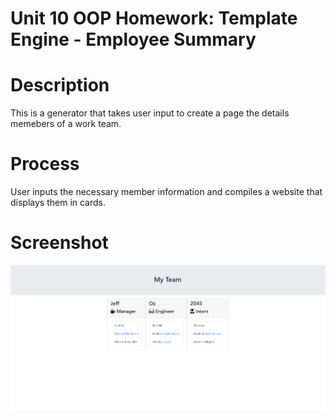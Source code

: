 # Unit 10 OOP Homework: Template Engine - Employee Summary

# Description

This is a generator that takes user input to create a page the details memebers of a work team. 

# Process
User inputs the necessary member information and compiles a website that displays them in cards. 

# Screenshot

![GitHub Logo](/Assets/Project.PNG)
